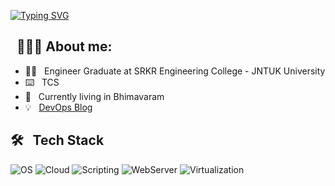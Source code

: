 [![Typing SVG](https://readme-typing-svg.demolab.com?font=Josefin+Sans&size=30&duration=1000&pause=500&color=007DB3&width=400&lines&height=50&lines=Nice+to+Meet+you...%F0%9F%98%83%09;I'm+LOKESH+IRRINKI;Software+Engineer+@TCS)](https://git.io/typing-svg)

## &nbsp; 👨🏻‍💻 About me:

- 👨‍🎓 &nbsp; Engineer Graduate at SRKR Engineering College - JNTUK University
- ⌨️ &nbsp; TCS
- 🌱 &nbsp; Currently living in Bhimavaram
- 💡 &nbsp; [DevOps Blog](https://saitejairrinki.github.io/)


## 🛠 &nbsp; Tech Stack

![OS](https://img.shields.io/badge/Operating%20Systems-Linux%20%7C%20Windows-red)
![Cloud](https://img.shields.io/badge/Cloud%20Platform-AWS-blue)
![Scripting](https://img.shields.io/badge/Scripting-Shell-lemon)
![WebServer](https://img.shields.io/badge/Webserver-Apache%20Server-violet)
![Virtualization](https://img.shields.io/badge/Virtualization-Vagrant-skyblue)


